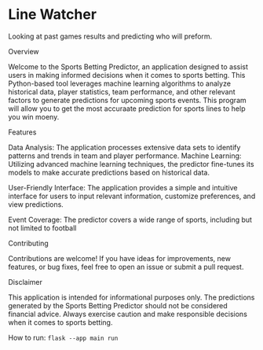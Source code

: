 # Line Watcher
Looking at past games results and predicting who will preform.

Overview 

Welcome to the Sports Betting Predictor, an application designed to assist users in making informed decisions when it comes to sports betting. This Python-based tool leverages machine learning algorithms to analyze historical data, player statistics, team performance, and other relevant factors to generate predictions for upcoming sports events. This program will allow you to get the most accuraate prediction for sports lines to help you win moeny. 

Features

Data Analysis: The application processes extensive data sets to identify patterns and trends in team and player performance.
Machine Learning: Utilizing advanced machine learning techniques, the predictor fine-tunes its models to make accurate predictions based on historical data.

User-Friendly Interface: The application provides a simple and intuitive interface for users to input relevant information, customize preferences, and view predictions.

Event Coverage: The predictor covers a wide range of sports, including but not limited to football

Contributing

Contributions are welcome! If you have ideas for improvements, new features, or bug fixes, feel free to open an issue or submit a pull request.

Disclaimer

This application is intended for informational purposes only. The predictions generated by the Sports Betting Predictor should not be considered financial advice. Always exercise caution and make responsible decisions when it comes to sports betting.

How to run: `flask --app main run`
